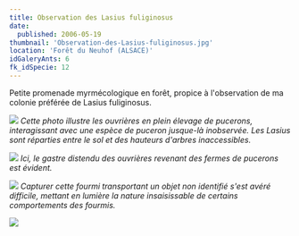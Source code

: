 ```yaml
---
title: Observation des Lasius fuliginosus
date:
  published: 2006-05-19
thumbnail: 'Observation-des-Lasius-fuliginosus.jpg'
location: 'Forêt du Neuhof (ALSACE)'
idGaleryAnts: 6
fk_idSpecie: 12
---
```


Petite promenade myrmécologique en forêt, propice à l'observation de ma colonie préférée de Lasius fuliginosus.

![](/img/articles/observation-lasius-fuliginosus/lasius-fuliginosus-000.jpg)
_Cette photo illustre les ouvrières en plein élevage de pucerons, interagissant avec une espèce de puceron jusque-là inobservée. Les Lasius sont réparties entre le sol et des hauteurs d'arbres inaccessibles._

![](/img/articles/observation-lasius-fuliginosus/lasius-fuliginosus-001.jpg)
_Ici, le gastre distendu des ouvrières revenant des fermes de pucerons est évident._

![](/img/articles/observation-lasius-fuliginosus/lasius-fuliginosus-002.jpg)
_Capturer cette fourmi transportant un objet non identifié s'est avéré difficile, mettant en lumière la nature insaisissable de certains comportements des fourmis._

![](/img/articles/observation-lasius-fuliginosus/lasius-fuliginosus-003.jpg)

